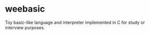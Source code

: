 # weebasic

Toy basic-like language and interpreter implemented in C for study or interview purposes.

